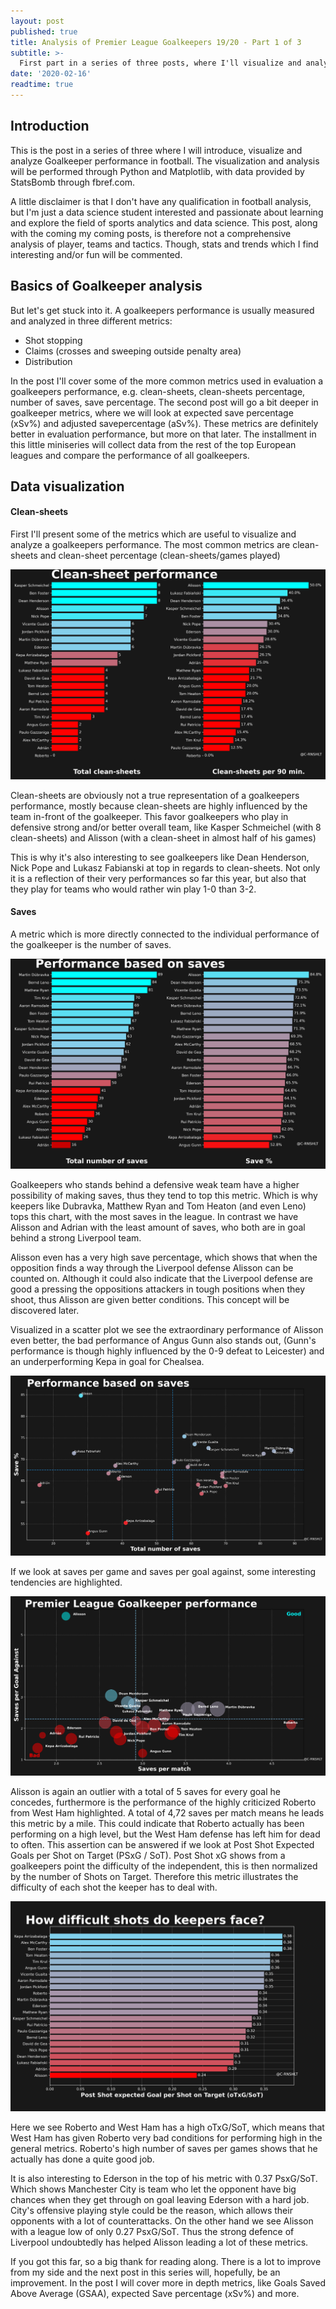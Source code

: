 ```yaml
---
layout: post
published: true
title: Analysis of Premier League Goalkeepers 19/20 - Part 1 of 3
subtitle: >-
  First part in a series of three posts, where I'll visualize and analyse the goalkeepers performance in the Premier League
date: '2020-02-16'
readtime: true
---
```

## Introduction

This is the post in a series of three where I will introduce, visualize and analyze Goalkeeper performance in football. The visualization and analysis will be performed through Python and Matplotlib, with data provided by StatsBomb through fbref.com.

A little disclaimer is that I don't have any qualification in football analysis, but I'm just a data science student interested and passionate about learning and explore the field of sports analytics and data science.
This post, along with the coming my coming posts, is therefore not a comprehensive analysis of player, teams and tactics. Though, stats and trends which I find interesting and/or fun will be commented.

## Basics of Goalkeeper analysis

But let's get stuck into it. 
A goalkeepers performance is usually measured and analyzed in three different metrics:
* Shot stopping
* Claims (crosses and sweeping outside penalty area)
* Distribution


In the post I'll cover some of the more common metrics used in evaluation a goalkeepers performance, e.g. clean-sheets, clean-sheets percentage, number of saves, save percentage. The second post will go a bit deeper in goalkeeper metrics, where we will look at expected save percentage (xSv%) and adjusted savepercentage (aSv%). These metrics are definitely better in evaluation performance, but more on that later. The installment in this little miniseries will collect data from the rest of the top European leagues and compare the performance of all goalkeepers.


## Data visualization

#### Clean-sheets

First I'll present some of the metrics which are useful to visualize and analyze a goalkeepers performance.
The most common metrics are clean-sheets and clean-sheet percentage (clean-sheets/games played)


![alt text](/img/EPL_(CS_CS90)_barh.png "Clean-sheets stats")

Clean-sheets are obviously not a true representation of a goalkeepers performance, mostly because clean-sheets are highly influenced by the team in-front of the goalkeeper. This favor goalkeepers who play in defensive strong and/or better overall team, like Kasper Schmeichel (with 8 clean-sheets) and Alisson (with a clean-sheet in almost half of his games)

This is why it's also interesting to see goalkeepers like Dean Henderson, Nick Pope and Lukasz Fabianski at top in regards to clean-sheets. Not only it is a reflection of their very performances so far this year, but also that they play for teams who would rather win play 1-0 than 3-2.

#### Saves

A metric which is more directly connected to the individual performance of the goalkeeper is the number of saves.

![alt text](/img/EPL_(Sv_Svper)_barh.png "Saves stats")

Goalkeepers who stands behind a defensive weak team have a higher possibility of making saves, thus they tend to top this metric. Which is why keepers like Dubravka, Matthew Ryan and Tom Heaton (and even Leno) tops this chart, with the most saves in the league. In contrast we have Alisson and Adrian with the least amount of saves, who both are in goal behind a strong Liverpool team.

Alisson even has a very high save percentage, which shows that when the opposition finds a way through the Liverpool defense Alisson can be counted on. Although it could also indicate that the Liverpool defense are good a pressing the oppositions attackers in tough positions when they shoot, thus Alisson are given better conditions. This concept will be discovered later.

Visualized in a scatter plot we see the extraordinary performance of Alisson even better, the bad performance of Angus Gunn also stands out, (Gunn's performance is though highly influenced by the 0-9 defeat to Leicester) and an underperforming Kepa in goal for Chealsea. 

![alt text](/img/EPL_(Sv_Svper)_scatter.png "Saves stats scatterplot")

If we look at saves per game and saves per goal against, some interesting tendencies are highlighted.


![alt text](/img/EPL_(Sv90_SvGA)_bubble.png "Saves stats bubbleplot")

Alisson is again an outlier with a total of 5 saves for every goal he concedes, furthermore is the performance of the highly criticized Roberto from West Ham highlighted. A total of 4,72 saves per match means he leads this metric by a mile. This could indicate that Roberto actually has been performing on a high level, but the West Ham defense has left him for dead to often. This assertion can be answered if we look at Post Shot Expected Goals per Shot on Target (PSxG / SoT). Post Shot xG shows from a goalkeepers point the difficulty of the independent, this is then normalized by the number of Shots on Target. Therefore this metric illustrates the difficulty of each shot the keeper has to deal with.


![alt text](/img/EPL_(PSxG_SoT)_barh.png "PsxG bar plot")

Here we see Roberto and West Ham has a high oTxG/SoT, which means that West Ham has given Roberto very bad conditions for performing high in the general metrics. Roberto's high number of saves per games shows that he actually has done a quite good job.

It is also interesting to Ederson in the top of his metric with 0.37 PsxG/SoT. Which shows Manchester City is team who let the opponent have big chances when they get through on goal leaving Ederson with a hard job. City's offensive playing style could be the reason, which allows their opponents with a lot of counterattacks. On the other hand we see Alisson with a league low of only 0.27 PsxG/SoT. Thus the strong defence of Liverpool undoubtedly has helped Alisson leading a lot of these metrics.


If you got this far, so a big thank for reading along. There is a lot to improve from my side and the next post in this series will, hopefully, be an improvement. In the post I will cover more in depth metrics, like Goals Saved Above Average (GSAA), expected Save percentage (xSv%) and more.
